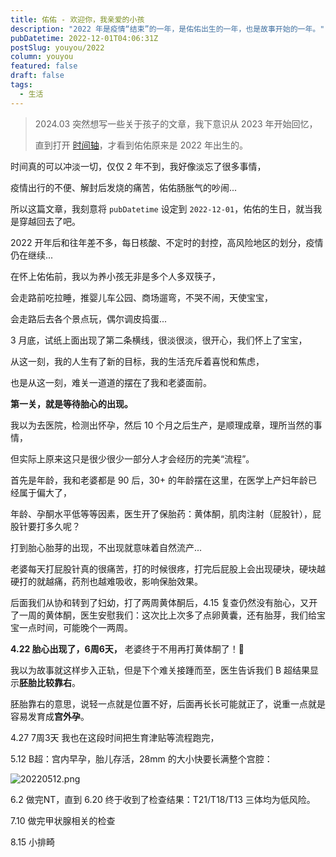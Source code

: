 ```yaml
---
title: 佑佑 - 欢迎你，我亲爱的小孩
description: "2022 年是疫情“结束”的一年，是佑佑出生的一年，也是故事开始的一年。"
pubDatetime: 2022-12-01T04:06:31Z
postSlug: youyou/2022
column: youyou
featured: false
draft: false
tags:
  - 生活
---
```


> 2024.03 突然想写一些关于孩子的文章，我下意识从 2023 年开始回忆，
>
> 直到打开 [时间轴](/timeline)，才看到佑佑原来是 2022 年出生的。

时间真的可以冲淡一切，仅仅 2 年不到，我好像淡忘了很多事情，

疫情出行的不便、解封后发烧的痛苦，佑佑肠胀气的吵闹...

所以这篇文章，我刻意将 `pubDatetime` 设定到 `2022-12-01`，佑佑的生日，就当我是穿越回去了吧。

2022 开年后和往年差不多，每日核酸、不定时的封控，高风险地区的划分，疫情仍在继续...

在怀上佑佑前，我以为养小孩无非是多个人多双筷子，

会走路前吃拉睡，推婴儿车公园、商场遛弯，不哭不闹，天使宝宝，

会走路后去各个景点玩，偶尔调皮捣蛋...

3 月底，试纸上面出现了第二条横线，很淡很淡，很开心，我们怀上了宝宝，

从这一刻，我的人生有了新的目标，我的生活充斥着喜悦和焦虑，

也是从这一刻，难关一道道的摆在了我和老婆面前。

**第一关，就是等待胎心的出现。**

我以为去医院，检测出怀孕，然后 10 个月之后生产，是顺理成章，理所当然的事情，

但实际上原来这只是很少很少一部分人才会经历的完美“流程”。

首先是年龄，我和老婆都是 90 后，30+ 的年龄摆在这里，在医学上产妇年龄已经属于偏大了，

年龄、孕酮水平低等等因素，医生开了保胎药：黄体酮，肌肉注射（屁股针），屁股针要打多久呢？

打到胎心胎芽的出现，不出现就意味着自然流产...

老婆每天打屁股针真的很痛苦，打的时候很疼，打完后屁股上会出现硬块，硬块越硬打的就越痛，药剂也越难吸收，影响保胎效果。

后面我们从协和转到了妇幼，打了两周黄体酮后，4.15 复查仍然没有胎心，又开了一周的黄体酮，医生安慰我们：这次比上次多了点卵黄囊，还有胎芽，我们给宝宝一点时间，可能晚个一两周。

**4.22 胎心出现了，6周6天，** 老婆终于不用再打黄体酮了！🎉

我以为故事就这样步入正轨，但是下个难关接踵而至，医生告诉我们 B 超结果显示**胚胎比较靠右**。

胚胎靠右的意思，说轻一点就是位置不好，后面再长长可能就正了，说重一点就是容易发育成**宫外孕**。

4.27 7周3天 我也在这段时间把生育津贴等流程跑完，

5.12 B超：宫内早孕，胎儿存活，28mm 的大小快要长满整个宫腔：

![20220512.png](/images/youyou/20220512.jpg)

6.2 做完NT，直到 6.20 终于收到了检查结果：T21/T18/T13 三体均为低风险。

7.10 做完甲状腺相关的检查

8.15 小排畸